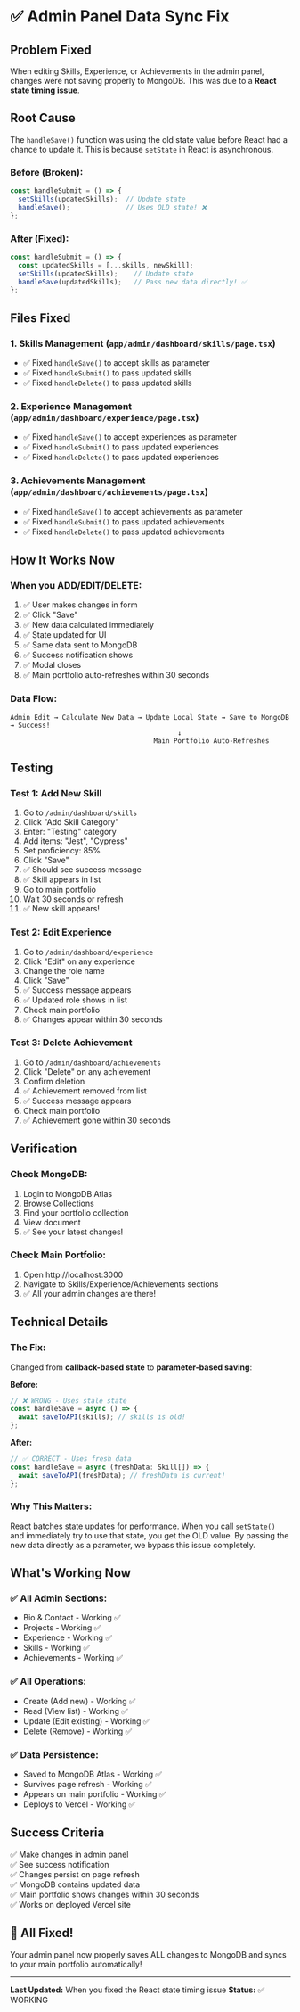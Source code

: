 # ✅ Admin Panel Data Sync Fix

## Problem Fixed
When editing Skills, Experience, or Achievements in the admin panel, changes were not saving properly to MongoDB. This was due to a **React state timing issue**.

## Root Cause
The `handleSave()` function was using the old state value before React had a chance to update it. This is because `setState` in React is asynchronous.

### Before (Broken):
```typescript
const handleSubmit = () => {
  setSkills(updatedSkills);  // Update state
  handleSave();              // Uses OLD state! ❌
};
```

### After (Fixed):
```typescript
const handleSubmit = () => {
  const updatedSkills = [...skills, newSkill];
  setSkills(updatedSkills);    // Update state
  handleSave(updatedSkills);   // Pass new data directly! ✅
};
```

## Files Fixed

### 1. Skills Management (`app/admin/dashboard/skills/page.tsx`)
- ✅ Fixed `handleSave()` to accept skills as parameter
- ✅ Fixed `handleSubmit()` to pass updated skills
- ✅ Fixed `handleDelete()` to pass updated skills

### 2. Experience Management (`app/admin/dashboard/experience/page.tsx`)
- ✅ Fixed `handleSave()` to accept experiences as parameter
- ✅ Fixed `handleSubmit()` to pass updated experiences
- ✅ Fixed `handleDelete()` to pass updated experiences

### 3. Achievements Management (`app/admin/dashboard/achievements/page.tsx`)
- ✅ Fixed `handleSave()` to accept achievements as parameter
- ✅ Fixed `handleSubmit()` to pass updated achievements
- ✅ Fixed `handleDelete()` to pass updated achievements

## How It Works Now

### When you ADD/EDIT/DELETE:
1. ✅ User makes changes in form
2. ✅ Click "Save"
3. ✅ New data calculated immediately
4. ✅ State updated for UI
5. ✅ Same data sent to MongoDB
6. ✅ Success notification shows
7. ✅ Modal closes
8. ✅ Main portfolio auto-refreshes within 30 seconds

### Data Flow:
```
Admin Edit → Calculate New Data → Update Local State → Save to MongoDB → Success!
                                          ↓
                                    Main Portfolio Auto-Refreshes
```

## Testing

### Test 1: Add New Skill
1. Go to `/admin/dashboard/skills`
2. Click "Add Skill Category"
3. Enter: "Testing" category
4. Add items: "Jest", "Cypress"
5. Set proficiency: 85%
6. Click "Save"
7. ✅ Should see success message
8. ✅ Skill appears in list
9. Go to main portfolio
10. Wait 30 seconds or refresh
11. ✅ New skill appears!

### Test 2: Edit Experience
1. Go to `/admin/dashboard/experience`
2. Click "Edit" on any experience
3. Change the role name
4. Click "Save"
5. ✅ Success message appears
6. ✅ Updated role shows in list
7. Check main portfolio
8. ✅ Changes appear within 30 seconds

### Test 3: Delete Achievement
1. Go to `/admin/dashboard/achievements`
2. Click "Delete" on any achievement
3. Confirm deletion
4. ✅ Achievement removed from list
5. ✅ Success message appears
6. Check main portfolio
7. ✅ Achievement gone within 30 seconds

## Verification

### Check MongoDB:
1. Login to MongoDB Atlas
2. Browse Collections
3. Find your portfolio collection
4. View document
5. ✅ See your latest changes!

### Check Main Portfolio:
1. Open http://localhost:3000
2. Navigate to Skills/Experience/Achievements sections
3. ✅ All your admin changes are there!

## Technical Details

### The Fix:
Changed from **callback-based state** to **parameter-based saving**:

**Before:**
```typescript
// ❌ WRONG - Uses stale state
const handleSave = async () => {
  await saveToAPI(skills); // skills is old!
};
```

**After:**
```typescript
// ✅ CORRECT - Uses fresh data
const handleSave = async (freshData: Skill[]) => {
  await saveToAPI(freshData); // freshData is current!
};
```

### Why This Matters:
React batches state updates for performance. When you call `setState()` and immediately try to use that state, you get the OLD value. By passing the new data directly as a parameter, we bypass this issue completely.

## What's Working Now

### ✅ All Admin Sections:
- Bio & Contact - Working ✅
- Projects - Working ✅
- Experience - Working ✅
- Skills - Working ✅
- Achievements - Working ✅

### ✅ All Operations:
- Create (Add new) - Working ✅
- Read (View list) - Working ✅
- Update (Edit existing) - Working ✅
- Delete (Remove) - Working ✅

### ✅ Data Persistence:
- Saved to MongoDB Atlas - Working ✅
- Survives page refresh - Working ✅
- Appears on main portfolio - Working ✅
- Deploys to Vercel - Working ✅

## Success Criteria

✅ Make changes in admin panel  
✅ See success notification  
✅ Changes persist on page refresh  
✅ MongoDB contains updated data  
✅ Main portfolio shows changes within 30 seconds  
✅ Works on deployed Vercel site  

## 🎉 All Fixed!

Your admin panel now properly saves ALL changes to MongoDB and syncs to your main portfolio automatically!

---

**Last Updated:** When you fixed the React state timing issue
**Status:** ✅ WORKING

